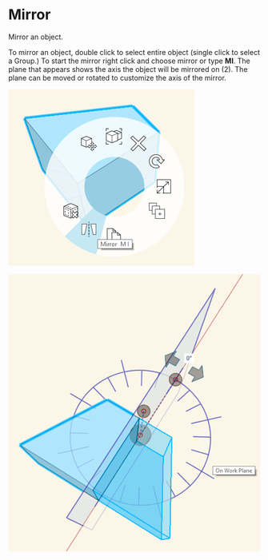 # Mirror
Mirror an object.

To mirror an object, double click to select entire object (single click to select a Group.)  To start the mirror right click and choose mirror or type **MI**. The plane that appears shows the axis the object will be mirrored on \(2\). The plane can be moved or rotated to customize the axis of the mirror.

![](/tool-library/images/mirror_1.png)

![](/tool-library/images/mirror_2.png)